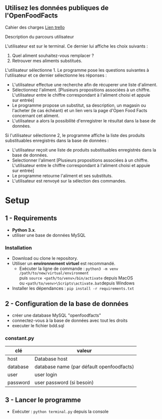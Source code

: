 Utilisez les données publiques de l'OpenFoodFacts
-

Cahier des charges [Lien trello](https://trello.com/b/JoVMG8ls/)

Description du parcours utilisateur

L'utilisateur est sur le terminal. Ce dernier lui affiche les choix suivants :

1. Quel aliment souhaitez-vous remplacer ? 
2. Retrouver mes aliments substitués.

L'utilisateur sélectionne 1. Le programme pose les questions suivantes à l'utilisateur et ce dernier sélectionne les réponses :

- L'utilisateur effectue une recherche afin de récuperer une liste d'aliment.
- Sélectionnez l'aliment. [Plusieurs propositions associées à un chiffre. L'utilisateur entre le chiffre correspondant à l'aliment choisi et appuie sur entrée]
- Le programme propose un substitut, sa description, un magasin ou l'acheter (le cas échéant) et un lien vers la page d'Open Food Facts concernant cet aliment.
- L'utilisateur a alors la possibilité d'enregistrer le résultat dans la base de données.

Si l'utilisateur sélectionne 2, le programme affiche la liste des produits substituables enregistrés dans la base de données :

- L'utilisateur reçoit une liste de produits substituables enregistrés dans la base de données.
- Selectionner l'aliment [Plusieurs propositions associées à un chiffre. L'utilisateur entre le chiffre correspondant à l'aliment choisi et appuie sur entrée]
- Le programme retourne l'aliment et ses substituts.
- L'utilisateur est renvoyé sur la sélection des commandes.

# Setup

## 1 - Requirements
*  **Python 3.x**.
* utiliser une base de données MySQL

### Installation 
* Download ou clone le repository.
* Utiliser un **environnement virtuel** est recommandé.
    * Exécuter la ligne de commande : `python3 -m venv /path/to/new/virtual/environment`  
    puis `source <path/to/venv>/bin/activate` depuis MacOS  
    ou `<path/to/venv>\Scripts\activate.bat`depuis Windows
* Installer les dépendances : `pip install -r requirements.txt`

## 2 - Configuration de la base de données

* créer une database MySQL "openfoodfacts"
* connectez-vous à la base de données avec tout les droits
* executer le fichier bdd.sql

### constant.py
clé | valeur
----- | ---------------
host | Database host
database | database name (par défault openfoodfacts)
user | user login
password | user password (si besoin) 

## 3 - Lancer le programme 
* Exécuter : `python terminal.py`  depuis la console
